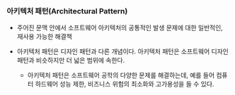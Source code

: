 ### **아키텍처 패턴(Architectural Pattern)**

- 주어진 문맥 안에서 소프트웨어 아키텍처의 공통적인 발생 문제에 대한 일반적인, 재사용 가능한 해결책

- 아키텍처 패턴은 디자인 패턴과 다른 개념이다. 아키텍처 패턴은 소프트웨어 디자인 패턴과 비슷하지만 더 넓은 범위에 속한다.

  - 아키텍처 패턴은 소프트웨어 공학의 다양한 문제를 해결하는데, 예를 들어 컴퓨터 하드웨어 성능 제한, 비즈니스 위험의 최소화와 고가용성을 들 수 있다.

    